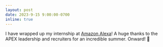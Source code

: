 ```yaml
---
layout: post
date: 2023-9-15 9:00:00-0700
inline: true
---
```


I have wrapped up my internship at [Amazon Alexa](https://developer.amazon.com/en-US/alexa/)! A huge thanks to the APEX leadership and recruiters for an incredible summer. Onward! 🍌
